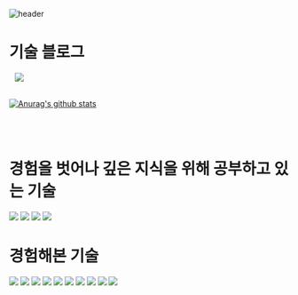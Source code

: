 ![header](https://capsule-render.vercel.app/api?type=waving&color=auto&height=300&section=header&text=Hongdosan's%20Github&fontSize=77&animation=fadeIn&fontAlignY=38&desc=Welcome!&descAlignY=51&descAlign=62)

<div><h1>기술 블로그</h1>
<a href="https://hongdosan.tistory.com/">
    <img 
        src="http://img.shields.io/badge/- 개 발 을 D A M D A -6DB33F?style=for-the-badge&logo=Github&link=https://hongdosan.tistory.com/"
        style="height : auto; weignt : 100px; margin-left : 10px; margin-right : 10px;"/>
</a> </div>
<br />
  
[![Anurag's github stats](https://github-readme-stats.vercel.app/api?username=HyuckJuneHong&show_icons=true&theme=graywhite)](https://github.com/HyuckJuneHong/github-readme-stats)

<br /><br />

<div><h1>경험을 벗어나 깊은 지식을 위해 공부하고 있는 기술</h1></div>
<p>
<img src="https://img.shields.io/badge/Java-007396?style=for-the-badge&logo=Java&logoColor=white"/></a>
<img src="https://img.shields.io/badge/Spring Boot-6DB33F?style=for-the-badge&logo=SpringBoot&logoColor=white"/></a>
<img src="https://img.shields.io/badge/Spring Data JPA-83B81A?style=for-the-badge&logo=Spring&logoColor=white"/></a>
<img src="https://img.shields.io/badge/Spring Security & JWT-61DAFB?style=for-the-badge&logo=a&logoColor=white"/></a>
</p>
<div><h1>경험해본 기술</h1></div>
<p>
<img src="https://img.shields.io/badge/MySQL-4479A1?style=for-the-badge&logo=MySQL&logoColor=white"/></a> 
<img src="https://img.shields.io/badge/Redis-7F52FF?style=for-the-badge"/></a> 
<img src="https://img.shields.io/badge/QueryDSL-7E4DD2?style=for-the-badge&logo=a&logoColor=white"/></a> 
<img src="https://img.shields.io/badge/Spring Cloud-61DAFB?style=for-the-badge"/></a> 
<img src="https://img.shields.io/badge/Amazon AWS-FF9900?style=for-the-badge"/></a> 
<img src="https://img.shields.io/badge/Jenkins-DC382D?style=for-the-badge"/></a> 
<img src="https://img.shields.io/badge/Docker-61DAFB?style=for-the-badge"/></a>
<img src="https://img.shields.io/badge/RabbitMQ-7F12FF?style=for-the-badge"/></a> 
<img src="https://img.shields.io/badge/Kafka-CC9808?style=for-the-badge"/></a> 
<img src="https://img.shields.io/badge/spring batch-FF9900?style=for-the-badge"/></a>
</p>
<br /><br />

<!--
<p><img  src="https://github-readme-stats.vercel.app/api/top-langs?username=HyuckJuneHong&show_icons=true&locale=en&layout=compact" alt="HyuckJuneHong" /></p>

**HyuckJuneHong/HyuckJuneHong** is a ✨ _special_ ✨ repository because its `README.md` (this file) appears on your GitHub profile.

Here are some ideas to get you started:

- 🔭 I’m currently working on ...
- 🌱 I’m currently learning ...
- 👯 I’m looking to collaborate on ...
- 🤔 I’m looking for help with ...
- 💬 Ask me about ...
- 📫 How to reach me: ...
- 😄 Pronouns: ...
- ⚡ Fun fact: ...
-->
